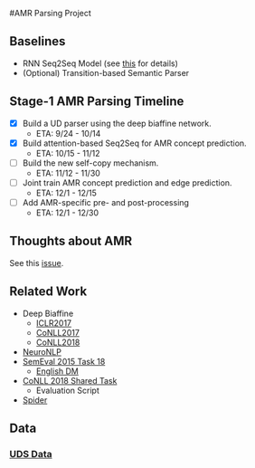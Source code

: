 #AMR Parsing Project

## Baselines

- RNN Seq2Seq Model (see [this](https://gitlab.hltcoe.jhu.edu/research/mt-ie/tree/copy) for details)
- (Optional) Transition-based Semantic Parser

## Stage-1 AMR Parsing Timeline

- [x] Build a UD parser using the deep biaffine network.
    - ETA: 9/24 - 10/14
- [x] Build attention-based Seq2Seq for AMR concept prediction. 
    - ETA: 10/15 - 11/12
- [ ] Build the new self-copy mechanism.
    - ETA: 11/12 - 11/30
- [ ] Joint train AMR concept prediction and edge prediction.
    - ETA: 12/1 - 12/15
- [ ] Add AMR-specific pre- and post-processing
    - ETA: 12/1 - 12/30

## Thoughts about AMR

See this [issue](https://gitlab.hltcoe.jhu.edu/szhang/stog/issues/15).

## Related Work

- Deep Biaffine
    - [ICLR2017](https://arxiv.org/pdf/1611.01734.pdf)
    - [CoNLL2017](https://web.stanford.edu/~tdozat/files/TDozat-CoNLL2017-Paper.pdf)
    - [CoNLL2018](http://universaldependencies.org/conll18/proceedings/pdf/K18-2016.pdf)
- [NeuroNLP](https://github.com/XuezheMax/NeuroNLP2)
- [SemEval 2015 Task 18](http://aclweb.org/anthology/S15-2153)
    - [English DM](https://lindat.mff.cuni.cz/repository/xmlui/handle/11234/1-1956)
- [CoNLL 2018 Shared Task](http://universaldependencies.org/conll18/)
    - Evaluation Script
- [Spider](https://yale-lily.github.io/spider)

## Data

### [UDS Data](https://gitlab.hltcoe.jhu.edu/research/mt-ie/blob/copy/README.md#uds-data-cross-lingual-semantic-parsing-w-factuality-and-sprs)
